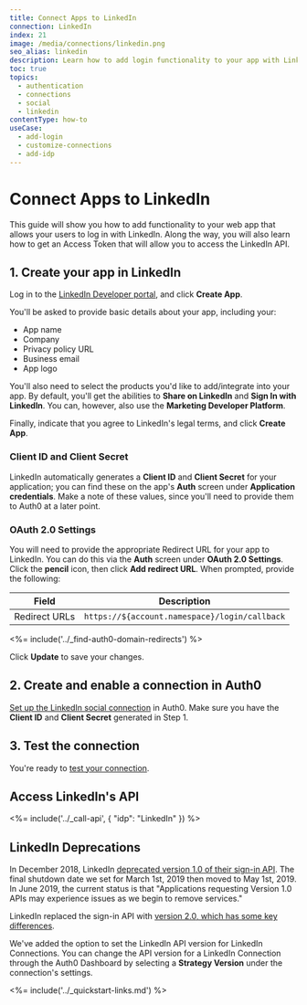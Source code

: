 ```yaml
---
title: Connect Apps to LinkedIn
connection: LinkedIn
index: 21
image: /media/connections/linkedin.png
seo_alias: linkedin
description: Learn how to add login functionality to your app with LinkedIn. You will need to generate keys, copy these into your Auth0 settings, and enable the connection.
toc: true
topics:
  - authentication
  - connections
  - social
  - linkedin
contentType: how-to
useCase:
  - add-login
  - customize-connections
  - add-idp
---
```

# Connect Apps to LinkedIn

This guide will show you how to add functionality to your web app that allows your users to log in with LinkedIn. Along the way, you will also learn how to get an Access Token that will allow you to access the LinkedIn API.

## 1. Create your app in LinkedIn

Log in to the [LinkedIn Developer portal](https://www.linkedin.com/developers), and click **Create App**.

You'll be asked to provide basic details about your app, including your:

* App name
* Company
* Privacy policy URL
* Business email
* App logo

You'll also need to select the products you'd like to add/integrate into your app. By default, you'll get the abilities to **Share on LinkedIn** and **Sign In with LinkedIn**. You can, however, also use the **Marketing Developer Platform**.

Finally, indicate that you agree to LinkedIn's legal terms, and click **Create App**.

### Client ID and Client Secret

LinkedIn automatically generates a **Client ID** and **Client Secret** for your application; you can find these on the app's **Auth** screen under **Application credentials**. Make a note of these values, since you'll need to provide them to Auth0 at a later point.

### OAuth 2.0 Settings

You will need to provide the appropriate Redirect URL for your app to LinkedIn. You can do this via the **Auth** screen under **OAuth 2.0 Settings**. Click the **pencil** icon, then click **Add redirect URL**. When prompted, provide the following:

| Field |    Description |
|-------|-------------|
| Redirect URLs |    `https://${account.namespace}/login/callback` |

<%= include('../_find-auth0-domain-redirects') %>

Click **Update** to save your changes.

## 2. Create and enable a connection in Auth0

[Set up the LinkedIn social connection](/dashboard/guides/connections/set-up-connections-social) in Auth0. Make sure you have the **Client ID** and **Client Secret** generated in Step 1.

## 3. Test the connection

You're ready to [test your connection](/dashboard/guides/connections/test-connections-social).

## Access LinkedIn's API

<%= include('../_call-api', {
  "idp": "LinkedIn"
}) %>

## LinkedIn Deprecations

In December 2018, LinkedIn [deprecated version 1.0 of their sign-in API](https://engineering.linkedin.com/blog/2018/12/developer-program-updates). The final shutdown date we set for March 1st, 2019 then moved to May 1st, 2019. In June 2019, the current status is that "Applications requesting Version 1.0 APIs may experience issues as we begin to remove services."

LinkedIn replaced the sign-in API with [version 2.0, which has some key differences](https://docs.microsoft.com/en-us/linkedin/consumer/integrations/self-serve/migration-faq?context=linkedin/consumer/context).

We've added the option to set the LinkedIn API version for LinkedIn Connections. You can change the API version for a LinkedIn Connection through the Auth0 Dashboard by selecting a **Strategy Version** under the connection's settings.

<%= include('../_quickstart-links.md') %>
